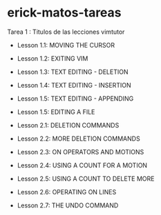 # erick-matos-tareas

Tarea 1 : Titulos de las lecciones vimtutor


- Lesson 1.1: MOVING THE CURSOR
- Lesson 1.2: EXITING VIM
- Lesson 1.3: TEXT EDITING - DELETION
- Lesson 1.4: TEXT EDITING - INSERTION
- Lesson 1.5: TEXT EDITING - APPENDING
- Lesson 1.5: EDITING A FILE

- Lesson 2.1: DELETION COMMANDS
- Lesson 2.2: MORE DELETION COMMANDS
- Lesson 2.3: ON OPERATORS AND MOTIONS
- Lesson 2.4: USING A COUNT FOR A MOTION
- Lesson 2.5: USING A COUNT TO DELETE MORE
- Lesson 2.6: OPERATING ON LINES
- Lesson 2.7: THE UNDO COMMAND
